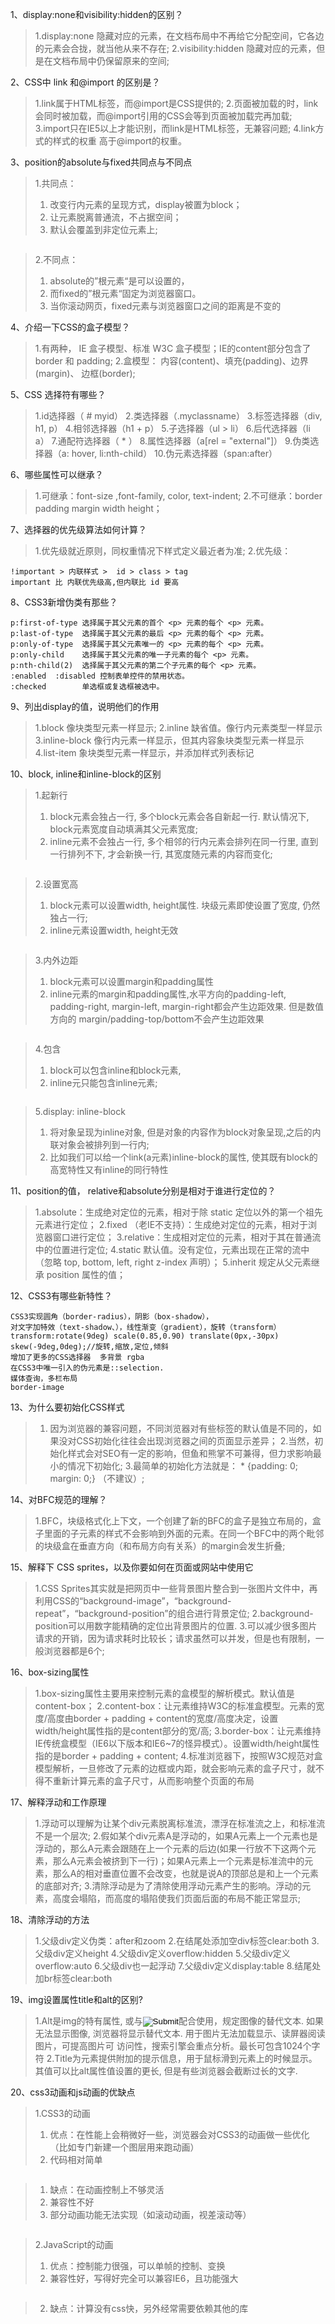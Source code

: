 1、display:none和visibility:hidden的区别？
> 1.display:none  隐藏对应的元素，在文档布局中不再给它分配空间，它各边的元素会合拢，就当他从来不存在;
> 2.visibility:hidden  隐藏对应的元素，但是在文档布局中仍保留原来的空间;

2、CSS中 link 和@import 的区别是？
> 1.link属于HTML标签，而@import是CSS提供的;
> 2.页面被加载的时，link会同时被加载，而@import引用的CSS会等到页面被加载完再加载;
> 3.import只在IE5以上才能识别，而link是HTML标签，无兼容问题;
> 4.link方式的样式的权重 高于@import的权重。

3、position的absolute与fixed共同点与不同点
> 1.共同点：
> 1. 改变行内元素的呈现方式，display被置为block；
> 2. 让元素脱离普通流，不占据空间；
> 3. 默认会覆盖到非定位元素上;
```
```
> 2.不同点：
> 1. absolute的”根元素“是可以设置的，
> 2. 而fixed的”根元素“固定为浏览器窗口。
> 3. 当你滚动网页，fixed元素与浏览器窗口之间的距离是不变的


4、介绍一下CSS的盒子模型？
> 1.有两种， IE 盒子模型、标准 W3C 盒子模型；IE的content部分包含了 border 和 padding;
> 2.盒模型： 内容(content)、填充(padding)、边界(margin)、 边框(border);

5、CSS 选择符有哪些？
> 1.id选择器（ # myid）
> 2.类选择器（.myclassname）
> 3.标签选择器（div, h1, p）
> 4.相邻选择器（h1 + p）
> 5.子选择器（ul > li）
> 6.后代选择器（li a）
> 7.通配符选择器（ * ）
> 8.属性选择器（a[rel = "external"]）
> 9.伪类选择器（a: hover, li:nth-child）
> 10.伪元素选择器（span:after）

6、哪些属性可以继承？
> 1.可继承：font-size ,font-family, color, text-indent;
> 2.不可继承：border padding margin width height；

7、选择器的优先级算法如何计算？
> 1.优先级就近原则，同权重情况下样式定义最近者为准;
> 2.优先级：
```   
!important > 内联样式 >  id > class > tag  
important 比 内联优先级高,但内联比 id 要高
```

8、CSS3新增伪类有那些？
```
p:first-of-type 选择属于其父元素的首个 <p> 元素的每个 <p> 元素。
p:last-of-type  选择属于其父元素的最后 <p> 元素的每个 <p> 元素。
p:only-of-type  选择属于其父元素唯一的 <p> 元素的每个 <p> 元素。
p:only-child    选择属于其父元素的唯一子元素的每个 <p> 元素。
p:nth-child(2)  选择属于其父元素的第二个子元素的每个 <p> 元素。
:enabled  :disabled 控制表单控件的禁用状态。
:checked        单选框或复选框被选中。
```

9、列出display的值，说明他们的作用
> 1.block 像块类型元素一样显示;
> 2.inline 缺省值。像行内元素类型一样显示
> 3.inline-block 像行内元素一样显示，但其内容象块类型元素一样显示
> 4.list-item 象块类型元素一样显示，并添加样式列表标记

10、block, inline和inline-block的区别
> 1.起新行
> 1. block元素会独占一行, 多个block元素会各自新起一行. 默认情况下, block元素宽度自动填满其父元素宽度;
> 2. inline元素不会独占一行, 多个相邻的行内元素会排列在同一行里, 直到一行排列不下, 才会新换一行, 其宽度随元素的内容而变化;
```
```
> 2.设置宽高
> 1. block元素可以设置width, height属性. 块级元素即使设置了宽度, 仍然独占一行;
> 2. inline元素设置width, height无效
```
```
> 3.内外边距
> 1. block元素可以设置margin和padding属性
> 2. inline元素的margin和padding属性,水平方向的padding-left, padding-right, margin-left, margin-right都会产生边距效果. 但是数值方向的 margin/padding-top/bottom不会产生边距效果
```
```
> 4.包含
> 1. block可以包含inline和block元素,
> 2. inline元只能包含inline元素;
```
```
> 5.display: inline-block
> 1. 将对象呈现为inline对象, 但是对象的内容作为block对象呈现,之后的内联对象会被排列到一行内;
> 2. 比如我们可以给一个link(a元素)inline-block的属性, 使其既有block的高宽特性又有inline的同行特性

11、position的值， relative和absolute分别是相对于谁进行定位的？
> 1.absolute：生成绝对定位的元素，相对于除 static 定位以外的第一个祖先元素进行定位；
> 2.fixed （老IE不支持）：生成绝对定位的元素，相对于浏览器窗口进行定位；
> 3.relative：生成相对定位的元素，相对于其在普通流中的位置进行定位;
> 4.static  默认值。没有定位，元素出现在正常的流中（忽略 top, bottom, left, right z-index 声明）；
> 5.inherit 规定从父元素继承 position 属性的值；

12、CSS3有哪些新特性？
```
CSS3实现圆角（border-radius），阴影（box-shadow），
对文字加特效（text-shadow、），线性渐变（gradient），旋转（transform）
transform:rotate(9deg) scale(0.85,0.90) translate(0px,-30px) skew(-9deg,0deg);//旋转,缩放,定位,倾斜
增加了更多的CSS选择器  多背景 rgba
在CSS3中唯一引入的伪元素是::selection.
媒体查询，多栏布局
border-image
```

13、为什么要初始化CSS样式
> 1. 因为浏览器的兼容问题，不同浏览器对有些标签的默认值是不同的，如果没对CSS初始化往往会出现浏览器之间的页面显示差异；
> 2.当然，初始化样式会对SEO有一定的影响，但鱼和熊掌不可兼得，但力求影响最小的情况下初始化;
> 3.最简单的初始化方法就是： * {padding: 0; margin: 0;} （不建议）;

14、对BFC规范的理解？
> 1.BFC，块级格式化上下文，一个创建了新的BFC的盒子是独立布局的，盒子里面的子元素的样式不会影响到外面的元素。在同一个BFC中的两个毗邻的块级盒在垂直方向（和布局方向有关系）的margin会发生折叠;

15、解释下 CSS sprites，以及你要如何在页面或网站中使用它
> 1.CSS Sprites其实就是把网页中一些背景图片整合到一张图片文件中，再利用CSS的“background-image”，“background- repeat”，“background-position”的组合进行背景定位;
> 2.background-position可以用数字能精确的定位出背景图片的位置.
> 3.可以减少很多图片请求的开销，因为请求耗时比较长；请求虽然可以并发，但是也有限制，一般浏览器都是6个;

16、box-sizing属性
> 1.box-sizing属性主要用来控制元素的盒模型的解析模式。默认值是content-box；
> 2.content-box：让元素维持W3C的标准盒模型。元素的宽度/高度由border + padding + content的宽度/高度决定，设置width/height属性指的是content部分的宽/高;
> 3.border-box：让元素维持IE传统盒模型（IE6以下版本和IE6~7的怪异模式）。设置width/height属性指的是border + padding + content;
> 4.标准浏览器下，按照W3C规范对盒模型解析，一旦修改了元素的边框或内距，就会影响元素的盒子尺寸，就不得不重新计算元素的盒子尺寸，从而影响整个页面的布局

17、解释浮动和工作原理
> 1.浮动可以理解为让某个div元素脱离标准流，漂浮在标准流之上，和标准流不是一个层次;
> 2.假如某个div元素A是浮动的，如果A元素上一个元素也是浮动的，那么A元素会跟随在上一个元素的后边(如果一行放不下这两个元素，那么A元素会被挤到下一行)；如果A元素上一个元素是标准流中的元素，那么A的相对垂直位置不会改变，也就是说A的顶部总是和上一个元素的底部对齐;
> 3.清除浮动是为了清除使用浮动元素产生的影响。浮动的元素，高度会塌陷，而高度的塌陷使我们页面后面的布局不能正常显示;

18、清除浮动的方法
> 1.父级div定义伪类：after和zoom
> 2.在结尾处添加空div标签clear:both
> 3.父级div定义height
> 4.父级div定义overflow:hidden
> 5.父级div定义overflow:auto
> 6.父级div也一起浮动
> 7.父级div定义display:table
> 8.结尾处加br标签clear:both

19、img设置属性title和alt的区别?
> 1.Alt是img的特有属性, 或与<input type="image">配合使用，规定图像的替代文本. 如果无法显示图像, 浏览器将显示替代文本. 用于图片无法加载显示、读屏器阅读图片，可提高图片可 访问性，搜索引擎会重点分析。最长可包含1024个字符
> 2.Title为元素提供附加的提示信息，用于鼠标滑到元素上的时候显示。其值可以比alt属性值设置的更长, 但是有些浏览器会截断过长的文字.

20、css3动画和js动画的优缺点
> 1.CSS3的动画
> 1. 优点：在性能上会稍微好一些，浏览器会对CSS3的动画做一些优化（比如专门新建一个图层用来跑动画）
> 2. 代码相对简单
```
```
> 1. 缺点：在动画控制上不够灵活
> 2. 兼容性不好
> 3. 部分动画功能无法实现（如滚动动画，视差滚动等）
```
```
> 2.JavaScript的动画
> 1. 优点：控制能力很强，可以单帧的控制、变换
> 2. 兼容性好，写得好完全可以兼容IE6，且功能强大
```
```
> 2. 缺点：计算没有css快，另外经常需要依赖其他的库
